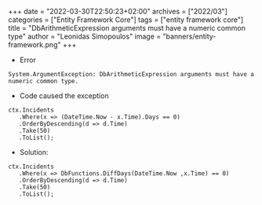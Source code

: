 +++
date = "2022-03-30T22:50:23+02:00"
archives = ["2022/03"]
categories = ["Entity Framework Core"]
tags = ["entity framework core"]
title = "DbArithmeticExpression arguments must have a numeric common type"
author = "Leonidas Simopoulos"
image = "banners/entity-framework.png"
+++

* Error

```
System.ArgumentException: DbArithmeticExpression arguments must have a numeric common type.
```

* Code caused the exception

```
ctx.Incidents
   .Where(x => (DateTime.Now - x.Time).Days == 0)
   .OrderByDescending(d => d.Time)
   .Take(50)
   .ToList();
```

* Solution:

```
ctx.Incidents
   .Where(x => DbFunctions.DiffDays(DateTime.Now ,x.Time) == 0)
   .OrderByDescending(d => d.Time)
   .Take(50)
   .ToList();
```